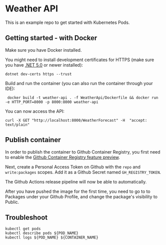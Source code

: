 # Weather API

This is an example repo to get started with Kubernetes Pods.

## Getting started - with Docker

Make sure you have Docker installed.

You might need to install development certificates for HTTPS (make sure you have [.NET 5.0](https://dotnet.microsoft.com/download/dotnet/5.0) or newer installed):

    dotnet dev-certs https --trust

Build and run the container (you can also run the container through your IDE):

     docker build -t weather-api . -f WeatherApi/Dockerfile && docker run -e HTTP_PORT=8000 -p 8000:8000 weather-api

You can now access the API:

    curl -X GET "http://localhost:8000/WeatherForecast" -H  "accept: text/plain"

## Publish container

In order to publish the container to Github Container Registry, you first need to enable the [Github Container Registry feature preview](https://docs.github.com/en/packages/guides/enabling-improved-container-support).

Next, create a Personal Access Token on Github with the `repo` and `write:packages` scopes. Add it as a Github Secret named `GH_REGISTRY_TOKEN`.

The Github Actions release pipeline will now be able to automatically.

After you have pushed the image for the first time, you need to go to to Packages under your Github Profile, and change the package's visibility to Public.

## Troubleshoot

    kubectl get pods
    kubectl describe pods ${POD_NAME}
    kubectl logs ${POD_NAME} ${CONTAINER_NAME}
